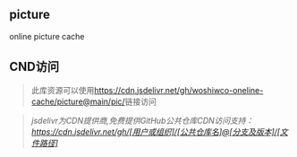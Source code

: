 ## picture
online picture cache

## CND访问
> 此库资源可以使用<https://cdn.jsdelivr.net/gh/woshiwco-oneline-cache/picture@main/pic/>链接访问

> *jsdelivr为CDN提供商,免费提供GitHub公共仓库CDN访问支持：https://cdn.jsdelivr.net/gh/[用户或组织]/[公共仓库名]@[分支及版本]/[文件路径]*
